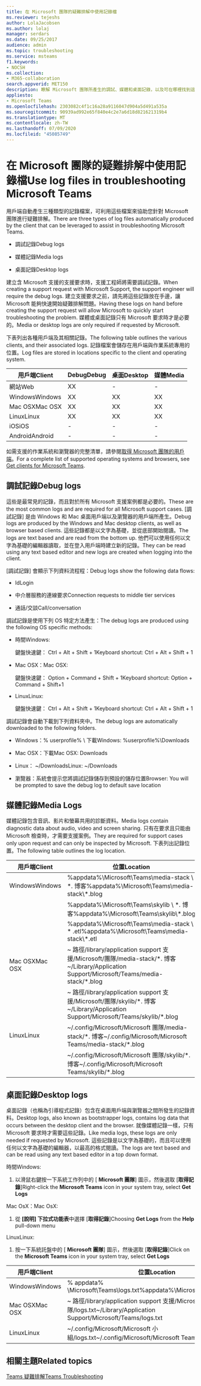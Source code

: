 ```yaml
---
title: 在 Microsoft 團隊的疑難排解中使用記錄檔
ms.reviewer: tejeshs
author: LolaJacobsen
ms.author: lolaj
manager: serdars
ms.date: 09/25/2017
audience: admin
ms.topic: troubleshooting
ms.service: msteams
f1.keywords:
- NOCSH
ms.collection:
- M365-collaboration
search.appverid: MET150
description: 瞭解 Microsoft 團隊所產生的調試、媒體和桌面記錄，以及可在哪裡找到這些記錄，以及如何協助疑難排解。
appliesto:
- Microsoft Teams
ms.openlocfilehash: 2303082c4f1c16a28a9116047d904a5d491a535a
ms.sourcegitcommit: 90939ad992e65f840e4c2e7a6d18d821621319b4
ms.translationtype: MT
ms.contentlocale: zh-TW
ms.lasthandoff: 07/09/2020
ms.locfileid: "45085749"
---
```

<a name="use-log-files-in-troubleshooting-microsoft-teams"></a><span data-ttu-id="ac3f1-103">在 Microsoft 團隊的疑難排解中使用記錄檔</span><span class="sxs-lookup"><span data-stu-id="ac3f1-103">Use log files in troubleshooting Microsoft Teams</span></span>
=================================================

<span data-ttu-id="ac3f1-104">用戶端自動產生三種類型的記錄檔案，可利用這些檔案來協助您針對 Microsoft 團隊進行疑難排解。</span><span class="sxs-lookup"><span data-stu-id="ac3f1-104">There are three types of log files automatically produced by the client that can be leveraged to assist in troubleshooting Microsoft Teams.</span></span>

-   <span data-ttu-id="ac3f1-105">調試記錄</span><span class="sxs-lookup"><span data-stu-id="ac3f1-105">Debug logs</span></span>

-   <span data-ttu-id="ac3f1-106">媒體記錄</span><span class="sxs-lookup"><span data-stu-id="ac3f1-106">Media logs</span></span>

-   <span data-ttu-id="ac3f1-107">桌面記錄</span><span class="sxs-lookup"><span data-stu-id="ac3f1-107">Desktop logs</span></span>

<span data-ttu-id="ac3f1-108">建立含 Microsoft 支援的支援要求時，支援工程師將需要調試記錄。</span><span class="sxs-lookup"><span data-stu-id="ac3f1-108">When creating a support request with Microsoft Support, the support engineer will require the debug logs.</span></span> <span data-ttu-id="ac3f1-109">建立支援要求之前，請先將這些記錄放在手邊，讓 Microsoft 能夠快速開始疑難排解問題。</span><span class="sxs-lookup"><span data-stu-id="ac3f1-109">Having these logs on hand before creating the support request will allow Microsoft to quickly start troubleshooting the problem.</span></span> <span data-ttu-id="ac3f1-110">媒體或桌面記錄只有 Microsoft 要求時才是必要的。</span><span class="sxs-lookup"><span data-stu-id="ac3f1-110">Media or desktop logs are only required if requested by Microsoft.</span></span>

<span data-ttu-id="ac3f1-111">下表列出各種用戶端及其相關記錄。</span><span class="sxs-lookup"><span data-stu-id="ac3f1-111">The following table outlines the various clients, and their associated logs.</span></span> <span data-ttu-id="ac3f1-112">記錄檔案會儲存在用戶端與作業系統專用的位置。</span><span class="sxs-lookup"><span data-stu-id="ac3f1-112">Log files are stored in locations specific to the client and operating system.</span></span>


|<span data-ttu-id="ac3f1-113">用戶端</span><span class="sxs-lookup"><span data-stu-id="ac3f1-113">Client</span></span> |<span data-ttu-id="ac3f1-114">Debug</span><span class="sxs-lookup"><span data-stu-id="ac3f1-114">Debug</span></span>|<span data-ttu-id="ac3f1-115">桌面</span><span class="sxs-lookup"><span data-stu-id="ac3f1-115">Desktop</span></span>|<span data-ttu-id="ac3f1-116">媒體</span><span class="sxs-lookup"><span data-stu-id="ac3f1-116">Media</span></span>|
|---------|---------|---------|---------|
|<span data-ttu-id="ac3f1-117">網站</span><span class="sxs-lookup"><span data-stu-id="ac3f1-117">Web</span></span>    |<span data-ttu-id="ac3f1-118">X</span><span class="sxs-lookup"><span data-stu-id="ac3f1-118">X</span></span>         |-         |-         |
|<span data-ttu-id="ac3f1-119">Windows</span><span class="sxs-lookup"><span data-stu-id="ac3f1-119">Windows</span></span>     |<span data-ttu-id="ac3f1-120">X</span><span class="sxs-lookup"><span data-stu-id="ac3f1-120">X</span></span>         |<span data-ttu-id="ac3f1-121">X</span><span class="sxs-lookup"><span data-stu-id="ac3f1-121">X</span></span>         |<span data-ttu-id="ac3f1-122">X</span><span class="sxs-lookup"><span data-stu-id="ac3f1-122">X</span></span>         |
|<span data-ttu-id="ac3f1-123">Mac OSX</span><span class="sxs-lookup"><span data-stu-id="ac3f1-123">Mac OSX</span></span>     |<span data-ttu-id="ac3f1-124">X</span><span class="sxs-lookup"><span data-stu-id="ac3f1-124">X</span></span>         |<span data-ttu-id="ac3f1-125">X</span><span class="sxs-lookup"><span data-stu-id="ac3f1-125">X</span></span>         |<span data-ttu-id="ac3f1-126">X</span><span class="sxs-lookup"><span data-stu-id="ac3f1-126">X</span></span>         |
|<span data-ttu-id="ac3f1-127">Linux</span><span class="sxs-lookup"><span data-stu-id="ac3f1-127">Linux</span></span>     |<span data-ttu-id="ac3f1-128">X</span><span class="sxs-lookup"><span data-stu-id="ac3f1-128">X</span></span>         |<span data-ttu-id="ac3f1-129">X</span><span class="sxs-lookup"><span data-stu-id="ac3f1-129">X</span></span>         |<span data-ttu-id="ac3f1-130">X</span><span class="sxs-lookup"><span data-stu-id="ac3f1-130">X</span></span>         |
|<span data-ttu-id="ac3f1-131">iOS</span><span class="sxs-lookup"><span data-stu-id="ac3f1-131">iOS</span></span>     |-         |-         |-         |
|<span data-ttu-id="ac3f1-132">Android</span><span class="sxs-lookup"><span data-stu-id="ac3f1-132">Android</span></span>     |-         |-         |-         |

<span data-ttu-id="ac3f1-133">如需支援的作業系統和瀏覽器的完整清單，請參閱[取得 Microsoft 團隊的用戶端](get-clients.md)。</span><span class="sxs-lookup"><span data-stu-id="ac3f1-133">For a complete list of supported operating systems and browsers, see [Get clients for Microsoft Teams](get-clients.md).</span></span>

<a name="debug-logs"></a><span data-ttu-id="ac3f1-134">調試記錄</span><span class="sxs-lookup"><span data-stu-id="ac3f1-134">Debug logs</span></span>
---------------------------

<span data-ttu-id="ac3f1-135">這些是最常見的記錄，而且對於所有 Microsoft 支援案例都是必要的。</span><span class="sxs-lookup"><span data-stu-id="ac3f1-135">These are the most common logs and are required for all Microsoft support cases.</span></span> <span data-ttu-id="ac3f1-136">[調試記錄] 是由 Windows 和 Mac 桌面用戶端以及瀏覽器的用戶端所產生。</span><span class="sxs-lookup"><span data-stu-id="ac3f1-136">Debug logs are produced by the Windows and Mac desktop clients, as well as browser based clients.</span></span> <span data-ttu-id="ac3f1-137">這些記錄都是以文字為基礎，並從底部開始閱讀。</span><span class="sxs-lookup"><span data-stu-id="ac3f1-137">The logs are text based and are read from the bottom up.</span></span> <span data-ttu-id="ac3f1-138">他們可以使用任何以文字為基礎的編輯器讀取，並在登入用戶端時建立新的記錄。</span><span class="sxs-lookup"><span data-stu-id="ac3f1-138">They can be read using any text based editor and new logs are created when logging into the client.</span></span>

<span data-ttu-id="ac3f1-139">[調試記錄] 會顯示下列資料流程程：</span><span class="sxs-lookup"><span data-stu-id="ac3f1-139">Debug logs show the following data flows:</span></span>

-   <span data-ttu-id="ac3f1-140">Id</span><span class="sxs-lookup"><span data-stu-id="ac3f1-140">Login</span></span>

-   <span data-ttu-id="ac3f1-141">中介層服務的連線要求</span><span class="sxs-lookup"><span data-stu-id="ac3f1-141">Connection requests to middle tier services</span></span>

-   <span data-ttu-id="ac3f1-142">通話/交談</span><span class="sxs-lookup"><span data-stu-id="ac3f1-142">Call/conversation</span></span>

<span data-ttu-id="ac3f1-143">調試記錄是使用下列 OS 特定方法產生：</span><span class="sxs-lookup"><span data-stu-id="ac3f1-143">The debug logs are produced using the following OS specific methods:</span></span>

-   <span data-ttu-id="ac3f1-144">時間</span><span class="sxs-lookup"><span data-stu-id="ac3f1-144">Windows:</span></span>

      <span data-ttu-id="ac3f1-145">鍵盤快速鍵： Ctrl + Alt + Shift + 1</span><span class="sxs-lookup"><span data-stu-id="ac3f1-145">Keyboard shortcut: Ctrl + Alt + Shift + 1</span></span>

-   <span data-ttu-id="ac3f1-146">Mac OSX：</span><span class="sxs-lookup"><span data-stu-id="ac3f1-146">Mac OSX:</span></span>

      <span data-ttu-id="ac3f1-147">鍵盤快速鍵： Option + Command + Shift + 1</span><span class="sxs-lookup"><span data-stu-id="ac3f1-147">Keyboard shortcut: Option + Command + Shift+1</span></span>

-   <span data-ttu-id="ac3f1-148">Linux</span><span class="sxs-lookup"><span data-stu-id="ac3f1-148">Linux:</span></span>

      <span data-ttu-id="ac3f1-149">鍵盤快速鍵： Ctrl + Alt + Shift + 1</span><span class="sxs-lookup"><span data-stu-id="ac3f1-149">Keyboard shortcut: Ctrl + Alt + Shift + 1</span></span>

<span data-ttu-id="ac3f1-150">調試記錄會自動下載到下列資料夾中。</span><span class="sxs-lookup"><span data-stu-id="ac3f1-150">The debug logs are automatically downloaded to the following folders.</span></span>

-   <span data-ttu-id="ac3f1-151">Windows：% userprofile% \\ 下載</span><span class="sxs-lookup"><span data-stu-id="ac3f1-151">Windows: %userprofile%\\Downloads</span></span>

-   <span data-ttu-id="ac3f1-152">Mac OSX：下載</span><span class="sxs-lookup"><span data-stu-id="ac3f1-152">Mac OSX: Downloads</span></span>

-   <span data-ttu-id="ac3f1-153">Linux： ~/Downloads</span><span class="sxs-lookup"><span data-stu-id="ac3f1-153">Linux: ~/Downloads</span></span>

-   <span data-ttu-id="ac3f1-154">瀏覽器：系統會提示您將調試記錄儲存到預設的儲存位置</span><span class="sxs-lookup"><span data-stu-id="ac3f1-154">Browser: You will be prompted to save the debug log to default save location</span></span>

<a name="media-logs"></a><span data-ttu-id="ac3f1-155">媒體記錄</span><span class="sxs-lookup"><span data-stu-id="ac3f1-155">Media Logs</span></span>
---------------------------

<span data-ttu-id="ac3f1-156">媒體記錄包含音訊、影片和螢幕共用的診斷資料。</span><span class="sxs-lookup"><span data-stu-id="ac3f1-156">Media logs contain diagnostic data about audio, video and screen sharing.</span></span> <span data-ttu-id="ac3f1-157">只有在要求且只能由 Microsoft 檢查時，才需要支援案例。</span><span class="sxs-lookup"><span data-stu-id="ac3f1-157">They are required for support cases only upon request and can only be inspected by Microsoft.</span></span> <span data-ttu-id="ac3f1-158">下表列出記錄位置。</span><span class="sxs-lookup"><span data-stu-id="ac3f1-158">The following table outlines the log location.</span></span>


|<span data-ttu-id="ac3f1-159">用戶端</span><span class="sxs-lookup"><span data-stu-id="ac3f1-159">Client</span></span> |<span data-ttu-id="ac3f1-160">位置</span><span class="sxs-lookup"><span data-stu-id="ac3f1-160">Location</span></span> |
|---------|---------|
|<span data-ttu-id="ac3f1-161">Windows</span><span class="sxs-lookup"><span data-stu-id="ac3f1-161">Windows</span></span>     |<span data-ttu-id="ac3f1-162">%appdata%\Microsoft\Teams\media-stack \\ \*. 博客</span><span class="sxs-lookup"><span data-stu-id="ac3f1-162">%appdata%\Microsoft\Teams\media-stack\\*.blog</span></span>         |
|            |<span data-ttu-id="ac3f1-163">%appdata%\Microsoft\Teams\skylib \\ \*. 博客</span><span class="sxs-lookup"><span data-stu-id="ac3f1-163">%appdata%\Microsoft\Teams\skylib\\*.blog</span></span>
|            |<span data-ttu-id="ac3f1-164">%appdata%\Microsoft\Teams\media-stack \\ \* .etl</span><span class="sxs-lookup"><span data-stu-id="ac3f1-164">%appdata%\Microsoft\Teams\media-stack\\*.etl</span></span>         |
|<span data-ttu-id="ac3f1-165">Mac OSX</span><span class="sxs-lookup"><span data-stu-id="ac3f1-165">Mac OSX</span></span>     |<span data-ttu-id="ac3f1-166">~ 路徑/library/application support 支援/Microsoft/團隊/media-stack/\*. 博客</span><span class="sxs-lookup"><span data-stu-id="ac3f1-166">~/Library/Application Support/Microsoft/Teams/media-stack/\*.blog</span></span>         |
|            |<span data-ttu-id="ac3f1-167">~ 路徑/library/application support 支援/Microsoft/團隊/skylib/\*. 博客</span><span class="sxs-lookup"><span data-stu-id="ac3f1-167">~/Library/Application Support/Microsoft/Teams/skylib/\*.blog</span></span>         |
|<span data-ttu-id="ac3f1-168">Linux</span><span class="sxs-lookup"><span data-stu-id="ac3f1-168">Linux</span></span>       |<span data-ttu-id="ac3f1-169">~/.config/Microsoft/Microsoft 團隊/media-stack/\*. 博客</span><span class="sxs-lookup"><span data-stu-id="ac3f1-169">~/.config/Microsoft/Microsoft Teams/media-stack/\*.blog</span></span>         |
|            |<span data-ttu-id="ac3f1-170">~/.config/Microsoft/Microsoft 團隊/skylib/\*. 博客</span><span class="sxs-lookup"><span data-stu-id="ac3f1-170">~/.config/Microsoft/Microsoft Teams/skylib/\*.blog</span></span>         |



<a name="desktop-logs"></a><span data-ttu-id="ac3f1-171">桌面記錄</span><span class="sxs-lookup"><span data-stu-id="ac3f1-171">Desktop logs</span></span>
---------------------

<span data-ttu-id="ac3f1-172">桌面記錄（也稱為引導程式記錄）包含在桌面用戶端與瀏覽器之間所發生的記錄資料。</span><span class="sxs-lookup"><span data-stu-id="ac3f1-172">Desktop logs, also known as bootstrapper logs, contains log data that occurs between the desktop client and the browser.</span></span> <span data-ttu-id="ac3f1-173">就像媒體記錄一樣，只有 Microsoft 要求時才需要這些記錄。</span><span class="sxs-lookup"><span data-stu-id="ac3f1-173">Like media logs, these logs are only needed if requested by Microsoft.</span></span> <span data-ttu-id="ac3f1-174">這些記錄是以文字為基礎的，而且可以使用任何以文字為基礎的編輯器，以最高的格式閱讀。</span><span class="sxs-lookup"><span data-stu-id="ac3f1-174">The logs are text based and can be read using any text based editor in a top down format.</span></span>

<span data-ttu-id="ac3f1-175">時間</span><span class="sxs-lookup"><span data-stu-id="ac3f1-175">Windows:</span></span>

1.  <span data-ttu-id="ac3f1-176">以滑鼠右鍵按一下系統工作列中的 [ **Microsoft 團隊**] 圖示，然後選取 [**取得記錄**]</span><span class="sxs-lookup"><span data-stu-id="ac3f1-176">Right-click the **Microsoft Teams** icon in your system tray, select **Get Logs**</span></span>

<span data-ttu-id="ac3f1-177">Mac OsX：</span><span class="sxs-lookup"><span data-stu-id="ac3f1-177">Mac OsX:</span></span>

1.  <span data-ttu-id="ac3f1-178">從 **[說明] 下拉式功能表**中選擇 [**取得記錄**]</span><span class="sxs-lookup"><span data-stu-id="ac3f1-178">Choosing **Get Logs** from the **Help** pull-down menu</span></span>

<span data-ttu-id="ac3f1-179">Linux</span><span class="sxs-lookup"><span data-stu-id="ac3f1-179">Linux:</span></span>

1.  <span data-ttu-id="ac3f1-180">按一下系統託盤中的 [ **Microsoft 團隊**] 圖示，然後選取 [**取得記錄**]</span><span class="sxs-lookup"><span data-stu-id="ac3f1-180">Click on the **Microsoft Teams** icon in your system tray, select **Get Logs**</span></span>

|<span data-ttu-id="ac3f1-181">用戶端</span><span class="sxs-lookup"><span data-stu-id="ac3f1-181">Client</span></span> |<span data-ttu-id="ac3f1-182">位置</span><span class="sxs-lookup"><span data-stu-id="ac3f1-182">Location</span></span> |
|---------|---------|
|<span data-ttu-id="ac3f1-183">Windows</span><span class="sxs-lookup"><span data-stu-id="ac3f1-183">Windows</span></span>     |<span data-ttu-id="ac3f1-184">% appdata% \Microsoft\Teams\logs.txt</span><span class="sxs-lookup"><span data-stu-id="ac3f1-184">%appdata%\Microsoft\Teams\logs.txt</span></span>         |
|<span data-ttu-id="ac3f1-185">Mac OSX</span><span class="sxs-lookup"><span data-stu-id="ac3f1-185">Mac OSX</span></span>     |<span data-ttu-id="ac3f1-186">~ 路徑/library/application support 支援/Microsoft/團隊/logs.txt</span><span class="sxs-lookup"><span data-stu-id="ac3f1-186">~/Library/Application Support/Microsoft/Teams/logs.txt</span></span>         |
|<span data-ttu-id="ac3f1-187">Linux</span><span class="sxs-lookup"><span data-stu-id="ac3f1-187">Linux</span></span>       |<span data-ttu-id="ac3f1-188">~/.config/Microsoft/Microsoft 小組/logs.txt</span><span class="sxs-lookup"><span data-stu-id="ac3f1-188">~/.config/Microsoft/Microsoft Teams/logs.txt</span></span>         |


## <a name="related-topics"></a><span data-ttu-id="ac3f1-189">相關主題</span><span class="sxs-lookup"><span data-stu-id="ac3f1-189">Related topics</span></span>

[<span data-ttu-id="ac3f1-190">Teams 疑難排解</span><span class="sxs-lookup"><span data-stu-id="ac3f1-190">Teams Troubleshooting</span></span>](https://docs.microsoft.com/MicrosoftTeams/troubleshoot/teams)

